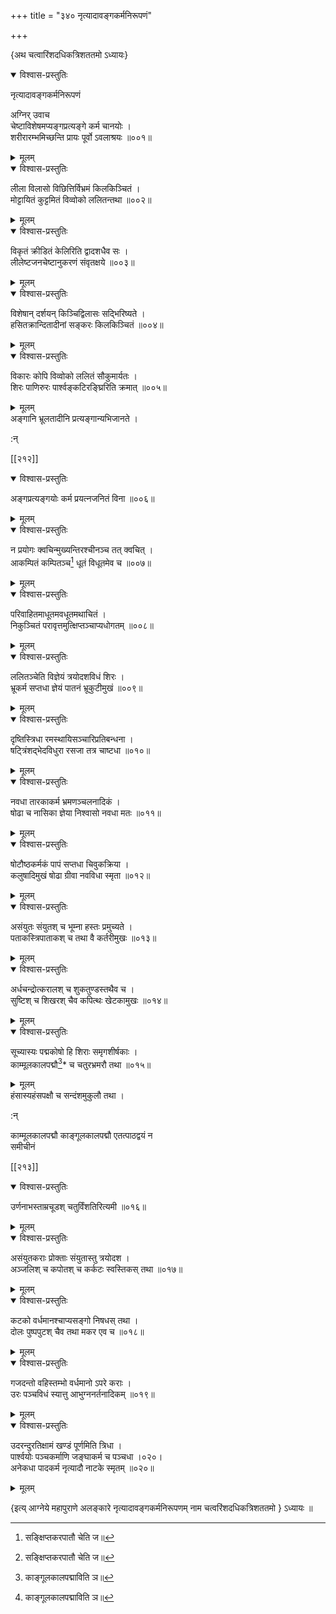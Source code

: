 +++
title = "३४० नृत्यादावङ्गकर्मनिरूपणं"

+++

\{अथ चत्वारिंशदधिकत्रिशततमो ऽध्यायः\}


<details open><summary>विश्वास-प्रस्तुतिः</summary>

नृत्यादावङ्गकर्मनिरूपणं  
    
अग्निर् उवाच  
चेष्टाविशेषमप्यङ्गप्रत्यङ्गे कर्म चानयोः   ।  
शरीरारम्भमिच्छन्ति प्रायः पूर्वो ऽवलाश्रयः   ॥००१॥
</details>

<details><summary>मूलम्</summary>

नृत्यादावङ्गकर्मनिरूपणं  
    
अग्निर् उवाच  
चेष्टाविशेषमप्यङ्गप्रत्यङ्गे कर्म चानयोः   ।  
शरीरारम्भमिच्छन्ति प्रायः पूर्वो ऽवलाश्रयः   ॥००१॥
</details>  

<details open><summary>विश्वास-प्रस्तुतिः</summary>

लीला विलासो विछित्तिर्विभ्रमं किलकिञ्चितं ।  
मोट्टायितं कुट्टमितं विव्वोको ललितन्तथा ॥००२॥
</details>

<details><summary>मूलम्</summary>

लीला विलासो विछित्तिर्विभ्रमं किलकिञ्चितं ।  
मोट्टायितं कुट्टमितं विव्वोको ललितन्तथा ॥००२॥
</details>  

<details open><summary>विश्वास-प्रस्तुतिः</summary>

विकृतं क्रीडितं केलिरिति द्वादशधैव सः ।  
लीलेष्टजनचेष्टानुकरणं संवृतक्षये   ॥००३॥
</details>

<details><summary>मूलम्</summary>

विकृतं क्रीडितं केलिरिति द्वादशधैव सः ।  
लीलेष्टजनचेष्टानुकरणं संवृतक्षये   ॥००३॥
</details>  

<details open><summary>विश्वास-प्रस्तुतिः</summary>

विशेषान् दर्शयन् किञ्चिद्विलासः सद्भिरिष्यते ।  
हसितक्रान्दितादीनां सङ्करः किलकिञ्चितं ॥००४॥
</details>

<details><summary>मूलम्</summary>

विशेषान् दर्शयन् किञ्चिद्विलासः सद्भिरिष्यते ।  
हसितक्रान्दितादीनां सङ्करः किलकिञ्चितं ॥००४॥
</details>  

<details open><summary>विश्वास-प्रस्तुतिः</summary>

विकारः कोपि विव्वोको ललितं सौकुमार्यतः ।  
शिरः पाणिरुरः पार्श्वङ्कटिरङ्घ्रिरिति क्रमात्   ॥००५॥
</details>

<details><summary>मूलम्</summary>

विकारः कोपि विव्वोको ललितं सौकुमार्यतः ।  
शिरः पाणिरुरः पार्श्वङ्कटिरङ्घ्रिरिति क्रमात्   ॥००५॥
</details>  
अङ्गानि भ्रूलतादीनि प्रत्यङ्गान्यभिजानते ।  
    
:न्  
    
[^१]: सङ्क्षिप्तकरपातौ चेति ज॥  

[[२१२]]
    

<details open><summary>विश्वास-प्रस्तुतिः</summary>

अङ्गप्रत्यङ्गयोः कर्म प्रयत्नजनितं विना ॥००६॥
</details>

<details><summary>मूलम्</summary>

अङ्गप्रत्यङ्गयोः कर्म प्रयत्नजनितं विना ॥००६॥
</details>  

<details open><summary>विश्वास-प्रस्तुतिः</summary>

न प्रयोगः क्वचिन्मुख्यन्तिरश्चीनञ्च तत् क्वचित् ।  
आकम्पितं कम्पितञ्च[^१] धूतं विधूतमेव च ॥००७॥
</details>

<details><summary>मूलम्</summary>

न प्रयोगः क्वचिन्मुख्यन्तिरश्चीनञ्च तत् क्वचित् ।  
आकम्पितं कम्पितञ्च[^१] धूतं विधूतमेव च ॥००७॥
</details>  

<details open><summary>विश्वास-प्रस्तुतिः</summary>

परिवाहितमाधूतमवधूतमथाचितं ।  
निकुञ्चितं परावृत्तमुत्क्षिप्तञ्चाप्यधोगतम् ॥००८॥
</details>

<details><summary>मूलम्</summary>

परिवाहितमाधूतमवधूतमथाचितं ।  
निकुञ्चितं परावृत्तमुत्क्षिप्तञ्चाप्यधोगतम् ॥००८॥
</details>  

<details open><summary>विश्वास-प्रस्तुतिः</summary>

ललितञ्चेति विज्ञेयं त्रयोदशविधं शिरः ।  
भ्रूकर्म सप्तधा ज्ञेयं पातनं भ्रूकुटीमुखं   ॥००९॥
</details>

<details><summary>मूलम्</summary>

ललितञ्चेति विज्ञेयं त्रयोदशविधं शिरः ।  
भ्रूकर्म सप्तधा ज्ञेयं पातनं भ्रूकुटीमुखं   ॥००९॥
</details>  

<details open><summary>विश्वास-प्रस्तुतिः</summary>

दृष्तिस्त्रिधा रमस्थायिसञ्चारिप्रतिबन्धना ।  
षट्त्रिंशद्भेदविधुरा रसजा तत्र चाष्टधा   ॥०१०॥
</details>

<details><summary>मूलम्</summary>

दृष्तिस्त्रिधा रमस्थायिसञ्चारिप्रतिबन्धना ।  
षट्त्रिंशद्भेदविधुरा रसजा तत्र चाष्टधा   ॥०१०॥
</details>  

<details open><summary>विश्वास-प्रस्तुतिः</summary>

नवधा तारकाकर्म भ्रमणञ्चलनादिकं ।  
षोढा च नासिका ज्ञेया निश्वासो नवधा मतः   ॥०११॥
</details>

<details><summary>मूलम्</summary>

नवधा तारकाकर्म भ्रमणञ्चलनादिकं ।  
षोढा च नासिका ज्ञेया निश्वासो नवधा मतः   ॥०११॥
</details>  

<details open><summary>विश्वास-प्रस्तुतिः</summary>

षोटौष्ठकर्मकं पापं सप्तधा चिवुकक्रिया   ।  
कलुषादिमुखं षोढा ग्रीवा नवविधा स्मृता   ॥०१२॥
</details>

<details><summary>मूलम्</summary>

षोटौष्ठकर्मकं पापं सप्तधा चिवुकक्रिया   ।  
कलुषादिमुखं षोढा ग्रीवा नवविधा स्मृता   ॥०१२॥
</details>  

<details open><summary>विश्वास-प्रस्तुतिः</summary>

असंयुतः संयुतश् च भूम्ना हस्तः प्रमुच्यते   ।  
पताकस्त्रिपाताकश् च तथा वै कर्तरीमुखः ॥०१३॥
</details>

<details><summary>मूलम्</summary>

असंयुतः संयुतश् च भूम्ना हस्तः प्रमुच्यते   ।  
पताकस्त्रिपाताकश् च तथा वै कर्तरीमुखः ॥०१३॥
</details>  

<details open><summary>विश्वास-प्रस्तुतिः</summary>

अर्धचन्द्रोत्करालश् च शुकतुण्डस्तथैव च ।  
सुष्टिश् च शिखरश् चैव कपित्थः खेटकामुखः   ॥०१४॥
</details>

<details><summary>मूलम्</summary>

अर्धचन्द्रोत्करालश् च शुकतुण्डस्तथैव च ।  
सुष्टिश् च शिखरश् चैव कपित्थः खेटकामुखः   ॥०१४॥
</details>  

<details open><summary>विश्वास-प्रस्तुतिः</summary>

सूच्यास्यः पद्मकोषो हि शिराः समृगशीर्षकाः   ।  
काम्मूलकालपद्मौ[^२]* च चतुरभ्रमरौ तथा ॥०१५॥
</details>

<details><summary>मूलम्</summary>

सूच्यास्यः पद्मकोषो हि शिराः समृगशीर्षकाः   ।  
काम्मूलकालपद्मौ[^२]* च चतुरभ्रमरौ तथा ॥०१५॥
</details>  
हंसास्यहंसपक्षौ च सन्दंशमुकुलौ तथा ।  
    
:न्  
    
[^१]: आकल्पितं कल्पितञ्चेति ख॥  
    
[^२]: काङ्गूलकालपद्माविति ञ॥  
    
 काम्मूलकालपद्मौ काङ्गूलकालपद्मौ एतत्पाठद्वयं न  
समीचीनं  

[[२१३]]
    

<details open><summary>विश्वास-प्रस्तुतिः</summary>

उर्णनाभस्ताम्रचूडश् चतुर्विंशतिरित्यमी ॥०१६॥
</details>

<details><summary>मूलम्</summary>

उर्णनाभस्ताम्रचूडश् चतुर्विंशतिरित्यमी ॥०१६॥
</details>  

<details open><summary>विश्वास-प्रस्तुतिः</summary>

असंयुतकराः प्रोक्ताः संयुतास्तु त्रयोदश ।  
अञ्जलिश् च कपोतश् च कर्कटः स्वस्तिकस् तथा ॥०१७॥
</details>

<details><summary>मूलम्</summary>

असंयुतकराः प्रोक्ताः संयुतास्तु त्रयोदश ।  
अञ्जलिश् च कपोतश् च कर्कटः स्वस्तिकस् तथा ॥०१७॥
</details>  

<details open><summary>विश्वास-प्रस्तुतिः</summary>

कटको वर्धमानश्चाप्यसङ्गो निषधस् तथा ।  
दोलः पुष्पपुटश् चैव तथा मकर एव च ॥०१८॥
</details>

<details><summary>मूलम्</summary>

कटको वर्धमानश्चाप्यसङ्गो निषधस् तथा ।  
दोलः पुष्पपुटश् चैव तथा मकर एव च ॥०१८॥
</details>  

<details open><summary>विश्वास-प्रस्तुतिः</summary>

गजदन्तो वहिस्तम्भो वर्धमानो ऽपरे कराः ।  
उरः पञ्चविधं स्यात्तु आभुग्ननर्तनादिकम् ॥०१९॥
</details>

<details><summary>मूलम्</summary>

गजदन्तो वहिस्तम्भो वर्धमानो ऽपरे कराः ।  
उरः पञ्चविधं स्यात्तु आभुग्ननर्तनादिकम् ॥०१९॥
</details>  

<details open><summary>विश्वास-प्रस्तुतिः</summary>

उदरन्दुरतिक्षामं खण्डं पूर्णमिति त्रिधा   ।  
पार्श्वयोः पञ्चकर्माणि जङ्घाकर्म च पञ्चधा   ।०२०।  
अनेकधा पादकर्म नृत्यादौ नाटके स्मृतम् ॥०२०॥
</details>

<details><summary>मूलम्</summary>

उदरन्दुरतिक्षामं खण्डं पूर्णमिति त्रिधा   ।  
पार्श्वयोः पञ्चकर्माणि जङ्घाकर्म च पञ्चधा   ।०२०।  
अनेकधा पादकर्म नृत्यादौ नाटके स्मृतम् ॥०२०॥
</details>  
    
\{इत्य् आग्नेये महापुराणे अलङ्कारे नृत्यादावङ्गकर्मनिरूपणम् नाम चत्वरिंशदधिकत्रिशततमो  }
ऽध्यायः ॥  
    